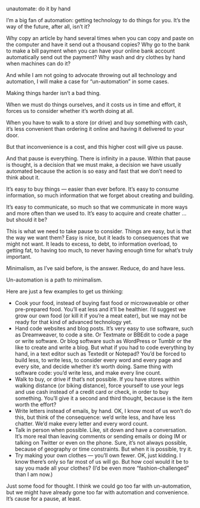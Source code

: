 unautomate: do it by hand

I’m a big fan of automation: getting technology to do things for you. It’s the
way of the future, after all, isn’t it?

Why copy an article by hand several times when you can copy and paste on the
computer and have it send out a thousand copies? Why go to the bank to make a
bill payment when you can have your online bank account automatically send out
the payment? Why wash and dry clothes by hand when machines can do it?

And while I am not going to advocate throwing out all technology and
automation, I will make a case for “un-automation” in some cases.

Making things harder isn’t a bad thing.

When we must do things ourselves, and it costs us in time and effort, it forces
us to consider whether it’s worth doing at all.

When you have to walk to a store (or drive) and buy something with cash, it’s
less convenient than ordering it online and having it delivered to your door.

But that inconvenience is a cost, and this higher cost will give us pause.

And that pause is everything. There is infinity in a pause. Within that pause
is thought, is a decision that we must make, a decision we have usually
automated because the action is so easy and fast that we don’t need to think
about it.

It’s easy to buy things — easier than ever before. It’s easy to consume
information, so much information that we forget about creating and building.

It’s easy to communicate, so much so that we communicate in more ways and more
often than we used to. It’s easy to acquire and create chatter … but should it
be?

This is what we need to take pause to consider. Things are easy, but is that
the way we want them? Easy is nice, but it leads to consequences that we might
not want. It leads to excess, to debt, to information overload, to getting fat,
to having too much, to never having enough time for what’s truly important.

Minimalism, as I’ve said before, is the answer. Reduce, do and have less.

Un-automation is a path to minimalism.

Here are just a few examples to get us thinking:

* Cook your food, instead of buying fast food or microwaveable or other pre-prepared food. You’ll eat less and it’ll be healthier. I’d suggest we grow our own food (or kill it if you’re a meat eater), but we may not be ready for that kind of advanced technology yet.
* Hand code websites and blog posts. It’s very easy to use software, such as
Dreamweaver, to code a site. Or Textmate or BBEdit to code a page or write
software. Or blog software such as WordPress or Tumblr or the like to create
and write a blog. But what if you had to code everything by hand, in a text
editor such as Textedit or Notepad? You’d be forced to build less, to write
less, to consider every word and every page and every site, and decide whether
it’s worth doing. Same thing with software code: you’d write less, and make
every line count.
* Walk to buy, or drive if that’s not possible. If you have stores within
walking distance (or biking distance), force yourself to use your legs and use
cash instead of a credit card or check, in order to buy something. You’ll give
it a second and third thought, because is the item worth the effort?
* Write letters instead of emails, by hand. OK, I know most of us won’t do
this, but think of the consequence: we’d write less, and have less chatter.
We’d make every letter and every word count.
* Talk in person when possible. Like, sit down and have a conversation. It’s
more real than leaving comments or sending emails or doing IM or talking on
Twitter or even on the phone. Sure, it’s not always possible, because of
geography or time constraints. But when it is possible, try it.
* Try making your own clothes — you’ll own fewer. OK, just kidding. I know
there’s only so far most of us will go. But how cool would it be to say you
made all your clothes? (I’d be even more “fashion-challenged” than I am now.)

Just some food for thought. I think we could go too far with un-automation, but
we might have already gone too far with automation and convenience. It’s cause
for a pause, at least.
